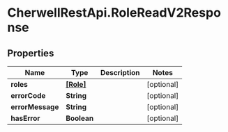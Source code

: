 # CherwellRestApi.RoleReadV2Response

## Properties
Name | Type | Description | Notes
------------ | ------------- | ------------- | -------------
**roles** | [**[Role]**](Role.md) |  | [optional] 
**errorCode** | **String** |  | [optional] 
**errorMessage** | **String** |  | [optional] 
**hasError** | **Boolean** |  | [optional] 


